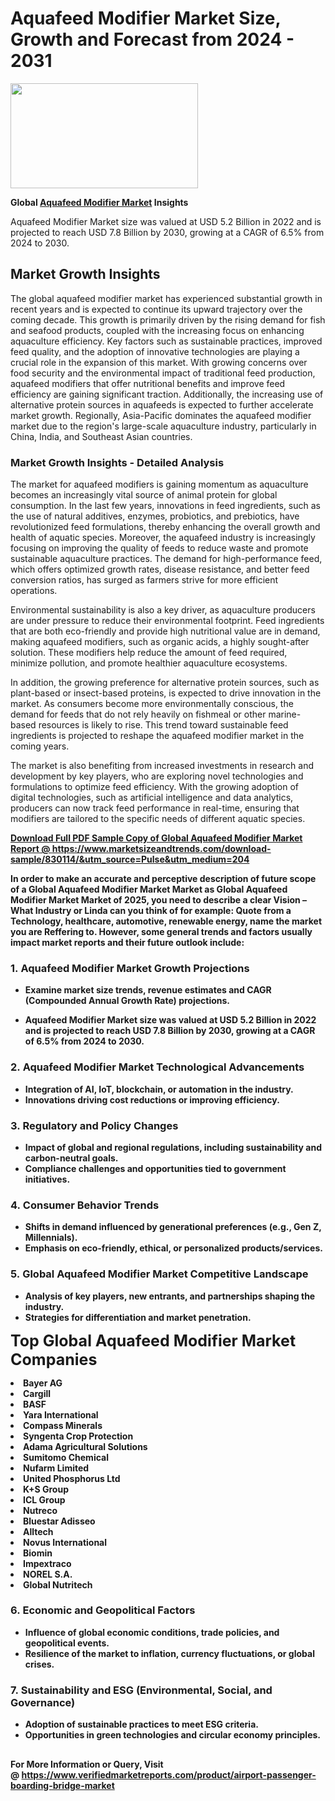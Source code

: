 <H1>Aquafeed Modifier Market Size, Growth and Forecast from 2024 - 2031</H1><img class="aligncenter size-medium wp-image-584254" src="https://thirdeyenews.in/wp-content/uploads/2024/09/Global-Market-Research-300x168.jpeg" alt="" width="300" height="168" /><p><strong>Global&nbsp;<a href="https://www.marketsizeandtrends.com/download-sample/830114/&amp;utm_source=Pulse&amp;utm_medium=204">Aquafeed Modifier Market</a> Insights</strong></p><p>Aquafeed Modifier Market size was valued at USD 5.2 Billion in 2022 and is projected to reach USD 7.8 Billion by 2030, growing at a CAGR of 6.5% from 2024 to 2030.</p><p><h2>Market Growth Insights</h2> <p>The global aquafeed modifier market has experienced substantial growth in recent years and is expected to continue its upward trajectory over the coming decade. This growth is primarily driven by the rising demand for fish and seafood products, coupled with the increasing focus on enhancing aquaculture efficiency. Key factors such as sustainable practices, improved feed quality, and the adoption of innovative technologies are playing a crucial role in the expansion of this market. With growing concerns over food security and the environmental impact of traditional feed production, aquafeed modifiers that offer nutritional benefits and improve feed efficiency are gaining significant traction. Additionally, the increasing use of alternative protein sources in aquafeeds is expected to further accelerate market growth. Regionally, Asia-Pacific dominates the aquafeed modifier market due to the region's large-scale aquaculture industry, particularly in China, India, and Southeast Asian countries.</p> <p><strong><a href="#"></a></strong></p> <h3>Market Growth Insights - Detailed Analysis</h3> <p>The market for aquafeed modifiers is gaining momentum as aquaculture becomes an increasingly vital source of animal protein for global consumption. In the last few years, innovations in feed ingredients, such as the use of natural additives, enzymes, probiotics, and prebiotics, have revolutionized feed formulations, thereby enhancing the overall growth and health of aquatic species. Moreover, the aquafeed industry is increasingly focusing on improving the quality of feeds to reduce waste and promote sustainable aquaculture practices. The demand for high-performance feed, which offers optimized growth rates, disease resistance, and better feed conversion ratios, has surged as farmers strive for more efficient operations.</p> <p>Environmental sustainability is also a key driver, as aquaculture producers are under pressure to reduce their environmental footprint. Feed ingredients that are both eco-friendly and provide high nutritional value are in demand, making aquafeed modifiers, such as organic acids, a highly sought-after solution. These modifiers help reduce the amount of feed required, minimize pollution, and promote healthier aquaculture ecosystems.</p> <p>In addition, the growing preference for alternative protein sources, such as plant-based or insect-based proteins, is expected to drive innovation in the market. As consumers become more environmentally conscious, the demand for feeds that do not rely heavily on fishmeal or other marine-based resources is likely to rise. This trend toward sustainable feed ingredients is projected to reshape the aquafeed modifier market in the coming years.</p> <p>The market is also benefiting from increased investments in research and development by key players, who are exploring novel technologies and formulations to optimize feed efficiency. With the growing adoption of digital technologies, such as artificial intelligence and data analytics, producers can now track feed performance in real-time, ensuring that modifiers are tailored to the specific needs of different aquatic species.</p> <p><strong><a href="#"></p><p><span class=""><strong>Download Full PDF Sample Copy of Global Aquafeed Modifier Market Report</strong> @ <a href="https://www.marketsizeandtrends.com/download-sample/830114/&amp;utm_source=Pulse&amp;utm_medium=204" target="_blank">https://www.marketsizeandtrends.com/download-sample/830114/&amp;utm_source=Pulse&amp;utm_medium=204</a></span></p><p>In order to make an accurate and perceptive description of future scope of a Global&nbsp;Aquafeed Modifier Market Market as Global&nbsp;Aquafeed Modifier Market Market of 2025, you need to describe a clear Vision &ndash; What Industry or Linda can you think of for example: Quote from a Technology, healthcare, automotive, renewable energy, name the market you are Reffering to. However, some general trends and factors usually impact market reports and their future outlook include:</p><h3>1.&nbsp;<strong>Aquafeed Modifier Market Growth Projections</strong></h3><ul><li>Examine market size trends, revenue estimates and CAGR (Compounded Annual Growth Rate) projections.</li><li><p>Aquafeed Modifier Market size was valued at USD 5.2 Billion in 2022 and is projected to reach USD 7.8 Billion by 2030, growing at a CAGR of 6.5% from 2024 to 2030.</p></li></ul><h3>2.&nbsp;<strong>Aquafeed Modifier Market Technological Advancements</strong></h3><ul><li>Integration of AI, IoT, blockchain, or automation in the industry.</li><li>Innovations driving cost reductions or improving efficiency.</li></ul><h3>3.&nbsp;<strong>Regulatory and Policy Changes</strong></h3><ul><li>Impact of global and regional regulations, including sustainability and carbon-neutral goals.</li><li>Compliance challenges and opportunities tied to government initiatives.</li></ul><h3>4.&nbsp;<strong>Consumer Behavior Trends</strong></h3><ul><li>Shifts in demand influenced by generational preferences (e.g., Gen Z, Millennials).</li><li>Emphasis on eco-friendly, ethical, or personalized products/services.</li></ul><h3>5.&nbsp;<strong>Global Aquafeed Modifier Market Competitive Landscape</strong></h3><ul><li>Analysis of key players, new entrants, and partnerships shaping the industry.</li><li>Strategies for differentiation and market penetration.</li></ul><p data-pm-slice="1 1 []"><span style="color: inherit; font-family: inherit; font-size: 25px;">Top Global Aquafeed Modifier Market Companies</span></p><div class="" data-test-id=""><p><li>Bayer AG</li><li> Cargill</li><li> BASF</li><li> Yara International</li><li> Compass Minerals</li><li> Syngenta Crop Protection</li><li> Adama Agricultural Solutions</li><li> Sumitomo Chemical</li><li> Nufarm Limited</li><li> United Phosphorus Ltd</li><li> K+S Group</li><li> ICL Group</li><li> Nutreco</li><li> Bluestar Adisseo</li><li> Alltech</li><li> Novus International</li><li> Biomin</li><li> Impextraco</li><li> NOREL S.A.</li><li> Global Nutritech</li></p></div><h3>6.&nbsp;<strong>Economic and Geopolitical Factors</strong></h3><ul><li>Influence of global economic conditions, trade policies, and geopolitical events.</li><li>Resilience of the market to inflation, currency fluctuations, or global crises.</li></ul><h3>7.&nbsp;<strong>Sustainability and ESG (Environmental, Social, and Governance)</strong></h3><ul><li>Adoption of sustainable practices to meet ESG criteria.</li><li>Opportunities in green technologies and circular economy principles.</li></ul><h2><strong style="font-size: 14px;">For More Information or Query, Visit @&nbsp;</strong><a style="background-color: #ffffff; font-size: 14px;" href="https://www.marketsizeandtrends.com/report/aquafeed-modifier-market/" target="_blank">https://www.verifiedmarketreports.com/product/airport-passenger-boarding-bridge-market</a></h2>
